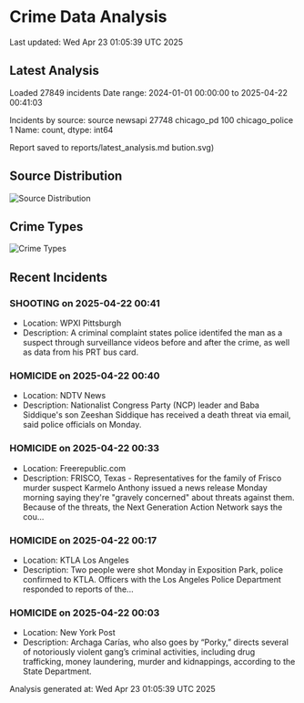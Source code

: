 # Crime Data Analysis
Last updated: Wed Apr 23 01:05:39 UTC 2025

## Latest Analysis

Loaded 27849 incidents
Date range: 2024-01-01 00:00:00 to 2025-04-22 00:41:03

Incidents by source:
source
newsapi           27748
chicago_pd          100
chicago_police        1
Name: count, dtype: int64

Report saved to reports/latest_analysis.md
bution.svg)

## Source Distribution
![Source Distribution](images/source_distribution.svg)

## Crime Types
![Crime Types](images/crime_types.svg)

## Recent Incidents

### SHOOTING on 2025-04-22 00:41
- Location: WPXI Pittsburgh
- Description: A criminal complaint states police identifed the man as a suspect through surveillance videos before and after the crime, as well as data from his PRT bus card.


### HOMICIDE on 2025-04-22 00:40
- Location: NDTV News
- Description: Nationalist Congress Party (NCP) leader and Baba Siddique&#039;s son Zeeshan Siddique has received a death threat via email, said police officials on Monday.


### HOMICIDE on 2025-04-22 00:33
- Location: Freerepublic.com
- Description: FRISCO, Texas - Representatives for the family of Frisco murder suspect Karmelo Anthony issued a news release Monday morning saying they're "gravely concerned" about threats against them. Because of the threats, the Next Generation Action Network says the cou…


### HOMICIDE on 2025-04-22 00:17
- Location: KTLA Los Angeles
- Description: Two people were shot Monday in Exposition Park, police confirmed to KTLA. Officers with the Los Angeles Police Department responded to reports of the...


### HOMICIDE on 2025-04-22 00:03
- Location: New York Post
- Description: Archaga Carías, who also goes by “Porky,” directs several of notoriously violent gang’s criminal activities, including drug trafficking, money laundering, murder and kidnappings, according to the State Department.

Analysis generated at: Wed Apr 23 01:05:39 UTC 2025
